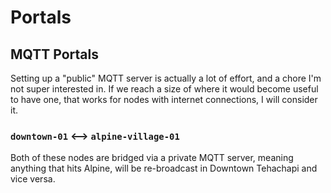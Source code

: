 # Portals

## MQTT Portals

Setting up a "public" MQTT server is actually a lot of effort, and a chore I'm
not super interested in. If we reach a size of where it would become useful to
have one, that works for nodes with internet connections, I will consider it.

### `downtown-01` <--> `alpine-village-01`

Both of these nodes are bridged via a private MQTT server, meaning anything
that hits Alpine, will be re-broadcast in Downtown Tehachapi and vice versa.
